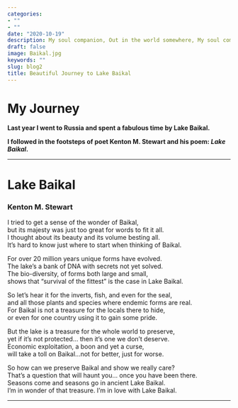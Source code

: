 ```yaml
---
categories:
- ""
- ""
date: "2020-10-19"
description: My soul companion, Out in the world somewhere, My soul companion, I'll meet you there
draft: false
image: Baikal.jpg
keywords: ""
slug: blog2
title: Beautiful Journey to Lake Baikal
---
```

# My Journey

**Last year I went to Russia and spent a fabulous time by Lake Baikal.**

**I followed in the footsteps of poet Kenton M. Stewart and his poem: _Lake Baikal_.**

***

# Lake Baikal
### Kenton M. Stewart

I tried to get a sense of the wonder of Baikal,  
but its majesty was just too great for words to fit it all.  
I thought about its beauty and its volume besting all.  
It’s hard to know just where to start when thinking of Baikal.  

For over 20 million years unique forms have evolved.  
The lake’s a bank of DNA with secrets not yet solved.  
The bio-diversity, of forms both large and small,  
shows that “survival of the fittest” is the case in Lake Baikal.  

So let’s hear it for the inverts, fish, and even for the seal,  
and all those plants and species where endemic forms are real.  
For Baikal is not a treasure for the locals there to hide,  
or even for one country using it to gain some pride.  

But the lake is a treasure for the whole world to preserve,  
yet if it’s not protected… then it’s one we don’t deserve.  
Economic exploitation, a boon and yet a curse,  
will take a toll on Baikal…not for better, just for worse.  

So how can we preserve Baikal and show we really care?  
That’s a question that will haunt you… once you have been there.  
Seasons come and seasons go in ancient Lake Baikal.  
I’m in wonder of that treasure. I’m in love with Lake Baikal.  


***

